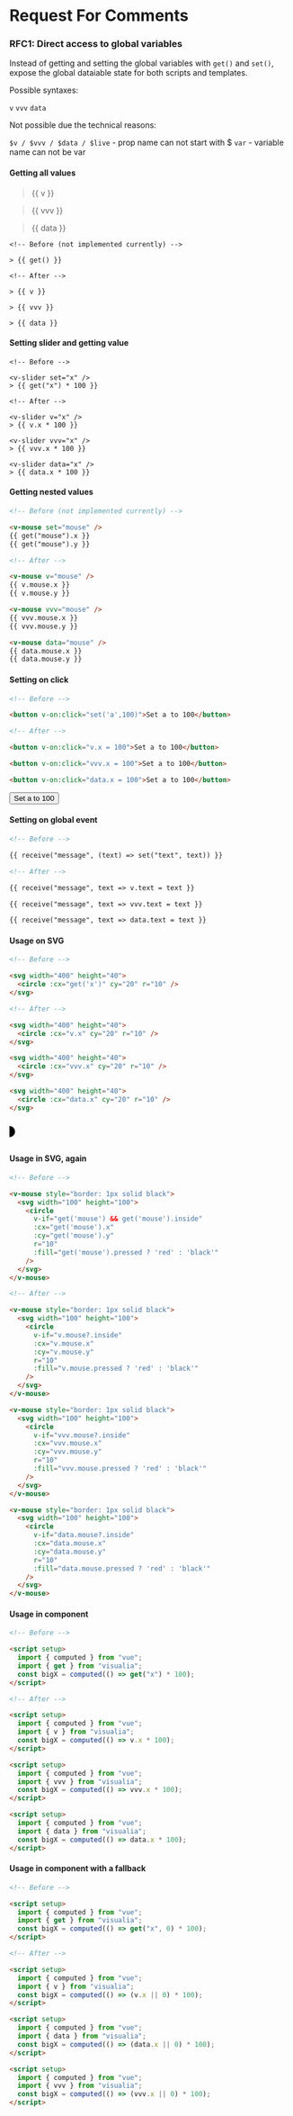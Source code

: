 # Request For Comments

### RFC1: Direct access to global variables

Instead of getting and setting the global variables with `get()` and `set()`, expose the global dataiable state for both scripts and templates.

Possible syntaxes:

`v`
`vvv`
`data`

Not possible due the technical reasons:

`$v / $vvv / $data / $live` - prop name can not start with $
`var` - variable name can not be var

#### Getting all values

> {{ v }}

> {{ vvv }}

> {{ data }}

```vue
<!-- Before (not implemented currently) -->

> {{ get() }}

<!-- After -->

> {{ v }}

> {{ vvv }}

> {{ data }}
```

#### Setting slider and getting value

<v-slider v="x" />

```vue
<!-- Before -->

<v-slider set="x" />
> {{ get("x") * 100 }}

<!-- After -->

<v-slider v="x" />
> {{ v.x * 100 }}

<v-slider vvv="x" />
> {{ vvv.x * 100 }}

<v-slider data="x" />
> {{ data.x * 100 }}
```

#### Getting nested values

```md
<!-- Before (not implemented currently) -->

<v-mouse set="mouse" />
{{ get("mouse").x }}
{{ get("mouse").y }}

<!-- After -->

<v-mouse v="mouse" />
{{ v.mouse.x }}
{{ v.mouse.y }}

<v-mouse vvv="mouse" />
{{ vvv.mouse.x }}
{{ vvv.mouse.y }}

<v-mouse data="mouse" />
{{ data.mouse.x }}
{{ data.mouse.y }}
```

#### Setting on click

```md
<!-- Before -->

<button v-on:click="set('a',100)">Set a to 100</button>

<!-- After -->

<button v-on:click="v.x = 100">Set a to 100</button>

<button v-on:click="vvv.x = 100">Set a to 100</button>

<button v-on:click="data.x = 100">Set a to 100</button>
```

<button v-on:click="v.x = 100">Set a to 100</button>

#### Setting on global event

```md
<!-- Before -->

{{ receive("message", (text) => set("text", text)) }}

<!-- After -->

{{ receive("message", text => v.text = text }}

{{ receive("message", text => vvv.text = text }}

{{ receive("message", text => data.text = text }}
```

#### Usage on SVG

```md
<!-- Before -->

<svg width="400" height="40">
  <circle :cx="get('x')" cy="20" r="10" />
</svg>

<!-- After -->

<svg width="400" height="40">
  <circle :cx="v.x" cy="20" r="10" />
</svg>

<svg width="400" height="40">
  <circle :cx="vvv.x" cy="20" r="10" />
</svg>

<svg width="400" height="40">
  <circle :cx="data.x" cy="20" r="10" />
</svg>
```

<svg width="400" height="40">
  <circle :cx="v.x" cy="20" r="10" />
</svg>

#### Usage in SVG, again

```md
<!-- Before -->

<v-mouse style="border: 1px solid black">
  <svg width="100" height="100">
    <circle
      v-if="get('mouse') && get('mouse').inside"
      :cx="get('mouse').x"
      :cy="get('mouse').y"
      r="10"
      :fill="get('mouse').pressed ? 'red' : 'black'"
    />
  </svg>
</v-mouse>

<!-- After -->

<v-mouse style="border: 1px solid black">
  <svg width="100" height="100">
    <circle
      v-if="v.mouse?.inside"
      :cx="v.mouse.x"
      :cy="v.mouse.y"
      r="10"
      :fill="v.mouse.pressed ? 'red' : 'black'"
    />
  </svg>
</v-mouse>

<v-mouse style="border: 1px solid black">
  <svg width="100" height="100">
    <circle
      v-if="vvv.mouse?.inside"
      :cx="vvv.mouse.x"
      :cy="vvv.mouse.y"
      r="10"
      :fill="vvv.mouse.pressed ? 'red' : 'black'"
    />
  </svg>
</v-mouse>

<v-mouse style="border: 1px solid black">
  <svg width="100" height="100">
    <circle
      v-if="data.mouse?.inside"
      :cx="data.mouse.x"
      :cy="data.mouse.y"
      r="10"
      :fill="data.mouse.pressed ? 'red' : 'black'"
    />
  </svg>
</v-mouse>
```

#### Usage in component

```md
<!-- Before -->

<script setup>
  import { computed } from "vue";
  import { get } from "visualia";
  const bigX = computed(() => get("x") * 100);
</script>

<!-- After -->

<script setup>
  import { computed } from "vue";
  import { v } from "visualia";
  const bigX = computed(() => v.x * 100);
</script>

<script setup>
  import { computed } from "vue";
  import { vvv } from "visualia";
  const bigX = computed(() => vvv.x * 100);
</script>

<script setup>
  import { computed } from "vue";
  import { data } from "visualia";
  const bigX = computed(() => data.x * 100);
</script>
```

#### Usage in component with a fallback

```md
<!-- Before -->

<script setup>
  import { computed } from "vue";
  import { get } from "visualia";
  const bigX = computed(() => get("x", 0) * 100);
</script>

<!-- After -->

<script setup>
  import { computed } from "vue";
  import { v } from "visualia";
  const bigX = computed(() => (v.x || 0) * 100);
</script>

<script setup>
  import { computed } from "vue";
  import { data } from "visualia";
  const bigX = computed(() => (data.x || 0) * 100);
</script>

<script setup>
  import { computed } from "vue";
  import { vvv } from "visualia";
  const bigX = computed(() => (vvv.x || 0) * 100);
</script>
```
